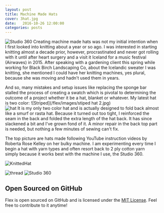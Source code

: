 ```yaml
---
layout: post
title: Machine Made Hats
cover: 3hat.jpg
date:   2016-10-26 12:00:00
categories: posts
---
```

![Studio 360](/flex/images/machine.jpg) 
Creating machine made hats was not my initial intention when I first looked into
knitting about a year or so ago. I was interested in starting knitting almost a decade
prior, however, procrastinated and never got rolling with it until after heart surgery
and a visit it Iceland for a music festival (Airwaves) in 2015. After speaking with a gardening
client this spring while working for Black Birch Landscaping Co, about the Icelandic
sweater I was knitting, she mentioned I could have her knitting machines, yes plural,
because she was moving and hadn't used them in years. 

And so, many mistakes and setup issues like replacing the sponge bar stalled the process of creating
a swatch which is pivotal to determining the outcome of a project whether it be a hat, blanket
or whatever. My latest hat is two color:
![Striped](/flex/images/stiped hat 2.jpg)  
![hat](/flex/images/stripehat.jpg)
It is my only two color hat and is actually designed to fold back almost like a smurf or rasta 
hat. Because it turned out too tight, I reinforced the seam in the back and folded the extra length of
the hat back. It has since slackened a bit and I've grown fond of it. A minor repair in the back top part
is needed, but nothing a few minutes of sewing can't fix. 

The top picture are hats made following YouTube instruction videos by Roberta Rose Kelley on her bulky 
machine. I am experimenting every time I begin a hat with yarn types and often resort back to 2 ply cotton
yarn simply because it works best with the machine I use, the Studio 360. 

![KnittedHat](/flex/images/hatshallow.jpg) 

![thread](/flex/images/handsew.jpg) 
![Studio 360](/flex/images/studio.jpg) 

## Open Sourced on GitHub

Flex is open sourced on GitHub 
and is licensed under the [MIT License](http://opensource.org/licenses/MIT).
 Feel free to contribute to it anytime!
